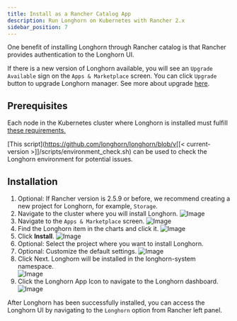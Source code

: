 ```yaml
---
title: Install as a Rancher Catalog App
description: Run Longhorn on Kubernetes with Rancher 2.x
sidebar_position: 7
---
```


<head>
  <link rel="canonical" href="https://main--longhornio-docusaurus.netlify.app/deploy/install/install-with-rancher"/>
</head>

One benefit of installing Longhorn through Rancher catalog is that Rancher provides authentication to the Longhorn UI.

If there is a new version of Longhorn available, you will see an `Upgrade Available` sign on the `Apps & Marketplace` screen. You can click `Upgrade` button to upgrade Longhorn manager. See more about upgrade [here](../upgrade).

## Prerequisites

Each node in the Kubernetes cluster where Longhorn is installed must fulfill [these requirements.](..#installation-requirements)

[This script](https://github.com/longhorn/longhorn/blob/v[[< current-version >]]/scripts/environment_check.sh) can be used to check the Longhorn environment for potential issues.
    
## Installation

1. Optional: If Rancher version is 2.5.9 or before, we recommend creating a new project for Longhorn, for example, `Storage`.
2. Navigate to the cluster where you will install Longhorn. 
    ![Image](/img/screenshots/install/rancher-2.6/select-project.png)
3. Navigate to the `Apps & Marketplace` screen.
    ![Image](/img/screenshots/install/rancher-2.6/apps-launch.png)
4. Find the Longhorn item in the charts and click it.
    ![Image](/img/screenshots/install/rancher-2.6/longhorn.png)
5. Click **Install**.
    ![Image](/img/screenshots/install/rancher-2.6/longhorn-chart.png)
6. Optional: Select the project where you want to install Longhorn.
7. Optional: Customize the default settings.
    ![Image](/img/screenshots/install/rancher-2.6/launch-longhorn.png)
8. Click Next. Longhorn will be installed in the longhorn-system namespace.    
    ![Image](/img/screenshots/install/rancher-2.6/installed-longhorn.png)
9. Click the Longhorn App Icon to navigate to the Longhorn dashboard.
    ![Image](/img/screenshots/install/rancher-2.6/dashboard.png)

After Longhorn has been successfully installed, you can access the Longhorn UI by navigating to the `Longhorn` option from Rancher left panel.
